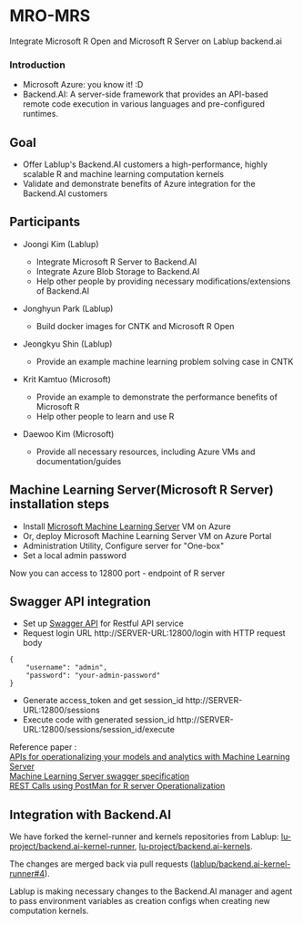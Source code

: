 # MRO-MRS
Integrate Microsoft R Open and Microsoft R Server on Lablup backend.ai

### Introduction

* Microsoft Azure: you know it! :D
* Backend.AI: A server-side framework that provides an API-based remote code execution in various languages and pre-configured runtimes.

## Goal

* Offer Lablup's Backend.AI customers a high-performance, highly scalable R and machine learning computation kernels
* Validate and demonstrate benefits of Azure integration for the Backend.AI customers

## Participants

* Joongi Kim (Lablup)
  - Integrate Microsoft R Server to Backend.AI
  - Integrate Azure Blob Storage to Backend.AI
  - Help other people by providing necessary modifications/extensions of Backend.AI

* Jonghyun Park (Lablup)
  - Build docker images for CNTK and Microsoft R Open

* Jeongkyu Shin (Lablup)
  - Provide an example machine learning problem solving case in CNTK
  
* Krit Kamtuo (Microsoft)
  - Provide an example to demonstrate the performance benefits of Microsoft R
  - Help other people to learn and use R

* Daewoo Kim (Microsoft)
  - Provide all necessary resources, including Azure VMs and documentation/guides

## Machine Learning Server(Microsoft R Server) installation steps
- Install [Microsoft Machine Learning Server](https://docs.microsoft.com/en-us/machine-learning-server/what-is-machine-learning-server) VM on Azure
- Or, deploy Microsoft Machine Learning Server VM on Azure Portal
- Administration Utility, Configure server for "One-box"
- Set a local admin password

Now you can access to 12800 port - endpoint of R server

## Swagger API integration
- Set up [Swagger API](https://microsoft.github.io/deployr-api-docs/) for Restful API service
- Request login URL http://SERVER-URL:12800/login with HTTP request body
```
{
    "username": "admin",
    "password": "your-admin-password"
}
```
- Generate access_token and get session_id http://SERVER-URL:12800/sessions
- Execute code with generated session_id http://SERVER-URL:12800/sessions/session_id/execute  

Reference paper :  
[APIs for operationalizing your models and analytics with Machine Learning Server](https://docs.microsoft.com/en-us/machine-learning-server/operationalize/concept-api)  
[Machine Learning Server swagger specification](https://microsoft.github.io/deployr-api-docs/)  
[REST Calls using PostMan for R server Operationalization](https://blogs.msdn.microsoft.com/mlserver/2017/02/24/rest-calls-using-postman-for-r-server-o16n/)

## Integration with Backend.AI

We have forked the kernel-runner and kernels repositories from Lablup: [lu-project/backend.ai-kernel-runner](https://github.com/lu-project/backend.ai-kernel-runner), [lu-project/backend.ai-kernels](https://github.com/lu-project/backend.ai-kernels).

The changes are merged back via pull requests ([lablup/backend.ai-kernel-runner#4](https://github.com/lablup/backend.ai-kernel-runner/pull/4)).

Lablup is making necessary changes to the Backend.AI manager and agent to pass environment variables as creation configs when creating new computation kernels.

